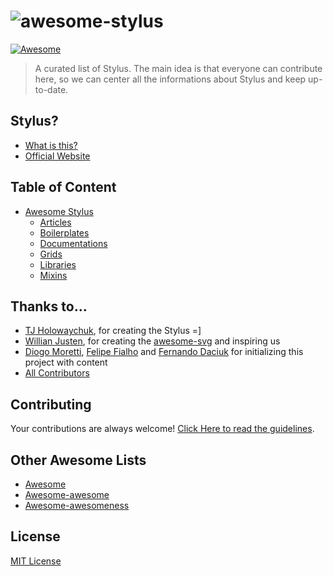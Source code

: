 # ![awesome-stylus](https://rawgit.com/diogomoretti/awesome-stylus/master/logo.svg)

[![Awesome](https://cdn.rawgit.com/sindresorhus/awesome/d7305f38d29fed78fa85652e3a63e154dd8e8829/media/badge.svg)](https://github.com/sindresorhus/awesome)

> A curated list of Stylus. The main idea is that everyone can contribute here, so we can center all the informations about Stylus and keep up-to-date.

## Stylus?

- [What is this?](https://en.wikipedia.org/wiki/Stylus_(stylesheet_language))
- [Official Website](http://stylus-lang.com)

## Table of Content
- [Awesome Stylus](#table-of-content)
  - [Articles](topics/articles.md)
  - [Boilerplates](topics/boilerplates.md)
  - [Documentations](topics/documentations.md)
  - [Grids](topics/grids.md)
  - [Libraries](topics/libraries.md)
  - [Mixins](topics/mixins.md)  

## Thanks to...

* [TJ Holowaychuk](https://github.com/tj), for creating the Stylus =]
* [Willian Justen](https://github.com/willianjusten), for creating the [awesome-svg](https://github.com/willianjusten/awesome-svg) and inspiring us
* [Diogo Moretti](https://github.com/diogomoretti), [Felipe Fialho](https://github.com/LFeh) and [Fernando Daciuk](https://github.com/fdaciuk) for initializing this project with content
* [All Contributors](https://github.com/diogomoretti/awesome-stylus/graphs/contributors)

## Contributing

Your contributions are always welcome! [Click Here to read the guidelines](contributing.md).

## Other Awesome Lists

* [Awesome](https://github.com/sindresorhus/awesome)
* [Awesome-awesome](https://github.com/emijrp/awesome-awesome)
* [Awesome-awesomeness](https://github.com/bayandin/awesome-awesomeness)

## License

[MIT License](license.md)
